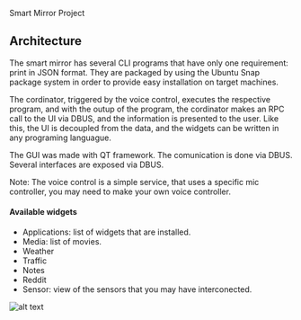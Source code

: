 Smart Mirror Project


## Architecture 

The smart mirror has several CLI programs that have only one requirement: print in JSON format. They are packaged by using the Ubuntu Snap package system in order to provide easy installation on target machines.

The cordinator, triggered by the voice control, executes the respective program, and with the outup of the program, the cordinator makes an RPC call to the UI via DBUS, and the information is presented to the user. Like this, the UI is decoupled from the data, and the widgets can be written in any programing languague.

The GUI was made with QT framework. The comunication is done via DBUS. Several interfaces are exposed via DBUS.

Note: The voice control is a simple service, that uses a specific mic controller, you may need to make your own voice controller.


#### Available widgets  

* Applications: list of widgets that are installed.
* Media: list of movies.
* Weather
* Traffic
* Notes
* Reddit
* Sensor: view of the sensors that you may have interconected.

![alt text](https://i.ibb.co/tzHcP1D/scrren.png)


